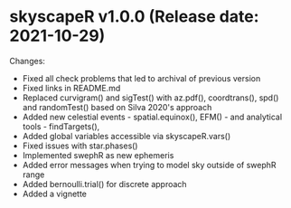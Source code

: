 skyscapeR v1.0.0 (Release date: 2021-10-29)
==============

Changes:

* Fixed all check problems that led to archival of previous version
* Fixed links in README.md
* Replaced curvigram() and sigTest() with az.pdf(), coordtrans(), spd() and randomTest() based on Silva 2020's approach
* Added new celestial events - spatial.equinox(), EFM() - and analytical tools - findTargets(), 
* Added global variables accessible via skyscapeR.vars()
* Fixed issues with star.phases()
* Implemented swephR as new ephemeris 
* Added error messages when trying to model sky outside of swephR range
* Added bernoulli.trial() for discrete approach
* Added a vignette
